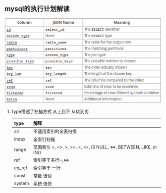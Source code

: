 ## mysql的执行计划解读

![](../image/explain.PNG)

1. type描述了扫描方式  从上到下 从优到劣

   | type   | 解释                                                         |
   | ------ | ------------------------------------------------------------ |
   | all    | 不适用索引的全表扫描                                         |
   | index  | 全索引扫描                                                   |
   | range  | 范围索引  =, <>, >, >=, <, <=, IS NULL, <=>, BETWEEN, LIKE, or IN() |
   | ref    | 索引等于多行=,<=>                                            |
   | eq_ref | 索引等于 一行                                                |
   | const  | 常数 很快                                                    |
   | system | 系统 很快                                                    |
